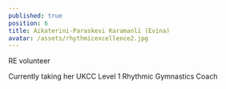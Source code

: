 ```yaml
---
published: true
position: 6
title: Aikaterini-Paraskevi Karamanli (Evina)
avatar: /assets/rhythmicexcellence2.jpg
---
```

RE volunteer

Currently taking her UKCC Level 1 Rhythmic Gymnastics Coach
